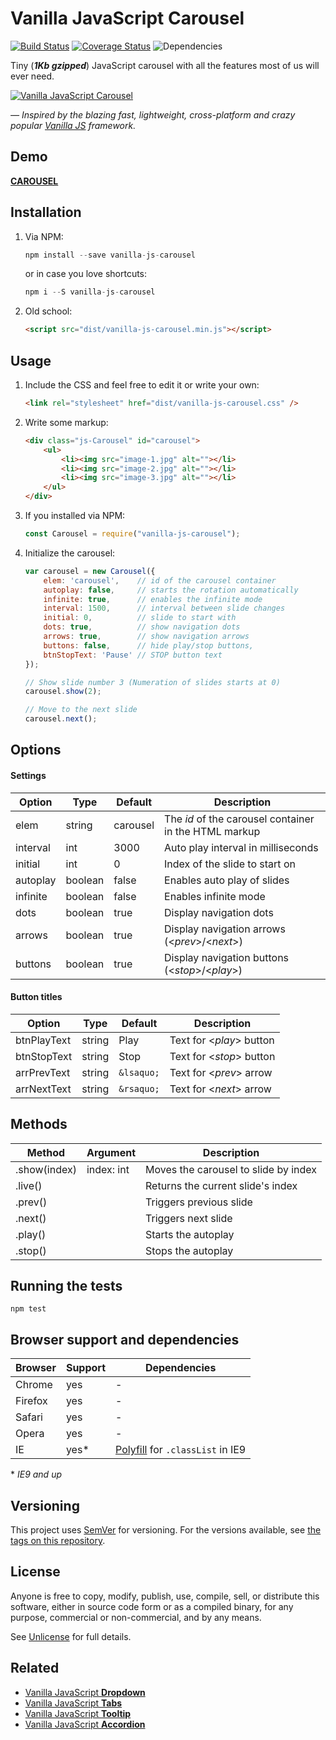 # Vanilla JavaScript Carousel

[![Build Status](https://travis-ci.org/zoltantothcom/vanilla-js-carousel.svg?branch=master)](https://travis-ci.org/zoltantothcom/vanilla-js-carousel) [![Coverage Status](https://coveralls.io/repos/github/zoltantothcom/vanilla-js-carousel/badge.svg?branch=master)](https://coveralls.io/github/zoltantothcom/vanilla-js-carousel?branch=master) ![Dependencies](https://img.shields.io/badge/dependencies-none-brightgreen.svg)

Tiny (_**1Kb gzipped**_) JavaScript carousel with all the features most of us will ever need.

[![Vanilla JavaScript Carousel](https://raw.githubusercontent.com/zoltantothcom/vanilla-js-carousel/master/docs/images/carousel.jpg)](http://zoltantothcom.github.io/vanilla-js-carousel/)

*— Inspired by the blazing fast, lightweight, cross-platform and crazy popular [Vanilla JS](http://vanilla-js.com/)  framework.*


## Demo
 [**CAROUSEL**](http://zoltantothcom.github.io/vanilla-js-carousel "Carousel Demo")


## Installation
1. Via NPM:
    ```js
    npm install --save vanilla-js-carousel
    ```
    or in case you love shortcuts:
    ```js
    npm i --S vanilla-js-carousel
    ```
    
2. Old school: 
    ```html
    <script src="dist/vanilla-js-carousel.min.js"></script>
    ```


## Usage
1. Include the CSS and feel free to edit it or write your own:
    ```html
    <link rel="stylesheet" href="dist/vanilla-js-carousel.css" />
    ```

2. Write some markup:
    ```html
    <div class="js-Carousel" id="carousel">
        <ul>
            <li><img src="image-1.jpg" alt=""></li>
            <li><img src="image-2.jpg" alt=""></li>
            <li><img src="image-3.jpg" alt=""></li>
        </ul>
    </div>
    ```

3. If you installed via NPM:
    ```js
    const Carousel = require("vanilla-js-carousel");
    ```

4. Initialize the carousel:
    ```js
    var carousel = new Carousel({
        elem: 'carousel',    // id of the carousel container
        autoplay: false,     // starts the rotation automatically
        infinite: true,      // enables the infinite mode
        interval: 1500,      // interval between slide changes
        initial: 0,          // slide to start with
        dots: true,          // show navigation dots
        arrows: true,        // show navigation arrows
        buttons: false,      // hide play/stop buttons,
        btnStopText: 'Pause' // STOP button text
    });

    // Show slide number 3 (Numeration of slides starts at 0)
    carousel.show(2);

    // Move to the next slide
    carousel.next();
    ```


## Options

#### Settings
Option | Type | Default | Description
------ | ---- | ------- | -----------
elem | string | carousel | The _id_ of the carousel container in the HTML markup
interval | int  | 3000 | Auto play interval in milliseconds
initial | int | 0 | Index of the slide to start on
autoplay | boolean | false | Enables auto play of slides
infinite | boolean | false | Enables infinite mode
dots | boolean | true | Display navigation dots
arrows | boolean | true | Display navigation arrows (<*prev*>/<*next*>)
buttons | boolean | true | Display navigation buttons (<*stop*>/<*play*>)

#### Button titles
Option | Type | Default | Description
------ | ---- | ------- | -----------
btnPlayText | string | Play | Text for <*play*> button
btnStopText | string | Stop | Text for <*stop*> button
arrPrevText | string | `&lsaquo;` | Text for <*prev*> arrow
arrNextText | string | `&rsaquo;` | Text for <*next*> arrow


## Methods
Method | Argument | Description
------ | -------- | -----------
.show(index) | index: int | Moves the carousel to slide by index
.live() | | Returns the current slide's index
.prev() | | Triggers previous slide
.next() | | Triggers next slide
.play() | | Starts the autoplay
.stop() | | Stops the autoplay


## Running the tests
```
npm test
```


## Browser support and dependencies
Browser | Support | Dependencies
------ | -------- | -----------
Chrome | yes | -
Firefox | yes | -
Safari | yes | -
Opera | yes | -
IE | yes* | [Polyfill](//cdn.jsdelivr.net/classlist/2014.01.31/classList.min.js) for `.classList` in IE9

\* _IE9 and up_


## Versioning

This project uses [SemVer](http://semver.org/) for versioning. For the versions available, see [the tags on this repository](https://github.com/zoltantothcom/vanilla-js-carousel/tags).


## License

Anyone is free to copy, modify, publish, use, compile, sell, or distribute this software, either in source code form or as a compiled binary, for any purpose, commercial or non-commercial, and by any means.

See [Unlicense](http://unlicense.org) for full details.


## Related

* [Vanilla JavaScript **Dropdown**](https://github.com/zoltantothcom/vanilla-js-dropdown)
* [Vanilla JavaScript **Tabs**](https://github.com/zoltantothcom/vanilla-js-tabs)
* [Vanilla JavaScript **Tooltip**](https://github.com/zoltantothcom/vanilla-js-tooltip)
* [Vanilla JavaScript **Accordion**](https://github.com/zoltantothcom/vanilla-js-accordion)
